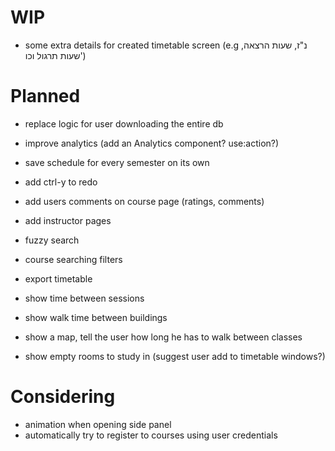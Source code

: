# WIP

- some extra details for created timetable screen (e.g נ"ז, שעות הרצאה, שעות תרגול וכו')

# Planned

- replace logic for user downloading the entire db

- improve analytics (add an Analytics component? use:action?)
- save schedule for every semester on its own

- add ctrl-y to redo
- add users comments on course page (ratings, comments)
- add instructor pages

- fuzzy search

- course searching filters
- export timetable

- show time between sessions
- show walk time between buildings
- show a map, tell the user how long he has to walk between classes
- show empty rooms to study in (suggest user add to timetable windows?)

# Considering

- animation when opening side panel
- automatically try to register to courses using user credentials
